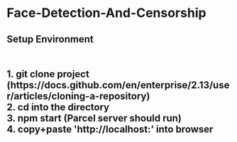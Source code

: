 # Face-Detection-And-Censorship

<h2>Setup Environment<h2> <br />
  1. git clone project (https://docs.github.com/en/enterprise/2.13/user/articles/cloning-a-repository)<br />
  2. cd into the directory<br />
  3. npm start (Parcel server should run)<br />
  4. copy+paste 'http://localhost:' into browser<br />

